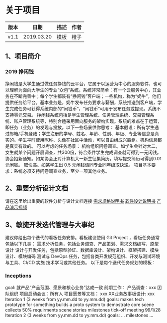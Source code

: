 # 关于项目
|版本|日期|描述|作者|
|:-:|:-:|:-:|:-:|
|v1.1|2019.03.20|模板|橙子|
## 1、项目简介
### 2019 挣闲钱
挣闲钱是大学生通过做任务挣钱的云平台，它属于以运营为中心的服务软件，也可以理解为面向大学生的专业“众包”系统。系统非常简单：有一个云服务中心，其业务在不断完善中；每个学生都装有“挣闲钱”客户端；一些机构，称为“奶牛”，他们提供任务给平台。基本业务是，奶牛发布任务要求与薪酬，系统推送到客户端，学生完成任务可获得系统内部的“闲钱币”，“闲钱币”可用于发布任务或提现。系统不支持零元交易。
挣闲钱系统包括是学生管理系统、任务管理系统、交易管理系统、账户管理系统等，特别合适采用面向服务的架构实现。系统的难点在于运营，即任务（业务）的发现与投放。以下一些场景供你思考：
基本假设：所有学生通过邮箱/手机登陆；学生注册的学号、姓名、年龄、性别、年级、专业等信息是真实的。学生平时使用昵称、头像在社区中活动，可以自由组成兴趣组。机构信息都是真实有效的。
可以考虑的任务场景： 
机构组织问卷调查。如学生会针对大二，女生就某个问题开展调查，共300份，符合条件学生完成调查就可得到一元闲钱。
协会招新通知。如某协会正对计算机大一新生征集简历，填写提交简历可得到0.01元闲钱。
取快递。如某学生出 0.5 元闲钱请同专业同年级取快递。
项目基本要求：系统必须支持问卷调查业务，至少一项其他业务。

## 2、重要分析设计文档
请在这里给出重要的软件分析与设计文档连接
[需求规格说明书]()
[软件设计说明书]()
[产品演示视频]()

## 3、敏捷开发迭代管理与大事纪
建议你给出每个迭代的看板任务安排。看板建议使用 Git Project ，看板任务通常包括以下几类：
需求分析任务，包括业务调查、产品策划、需求文档编写、原型设计
设计与开发任务，包括原型验证、数据库设计、架构设计、框架搭建、模块设计、模块编码
测试与 DevOps 任务，包括各类开发规范组织、开发与测试环境与工具、CI/CD 实施
技术学习或其他任务。
以下是每个迭代任务规划的模板：

### Inceptions 
goal: 就产品“产品范围、愿景和核心业务”达成一致
前期工作： 
产品调查：xxx
团队组织
项目启动会议：所有人
项目愿景等文档： xxx
XX业务故事板设计: xxx
Iteration 1 (3 weeks from yy.mm.dd to yy.mm.dd) 
goals: 
makes tech prototype for something
builds a proto system to demostrate core scene
collects 50% requirments scene stories
milestones 
tick-off meeting 99/1/28
Iteration 2 (3 weeks from yy.mm.dd to yy.mm.dd) 
goals: 
…
milestones 
…


